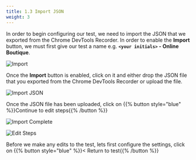 ```yaml
---
title: 1.3 Import JSON
weight: 3
---
```


In order to begin configuring our test, we need to import the JSON that we exported from the Chrome DevTools Recorder. In order to enable the **Import** button, we must first give our test a name e.g. **`<your initials>` - Online Boutique**.

![Import](../../img/import.png)

Once the **Import** button is enabled, click on it and either drop the JSON file that you exported from the Chrome DevTools Recorder or upload the file.

![Import JSON](../../img/import-json.png)

Once the JSON file has been uploaded, click on {{% button style="blue" %}}Continue to edit steps{{% /button %}}

![Import Complete](../../img/import-complete.png)

![Edit Steps](../../img/edit-steps.png)

Before we make any edits to the test, lets first configure the settings, click on {{% button style="blue" %}}< Return to test{{% /button %}}
